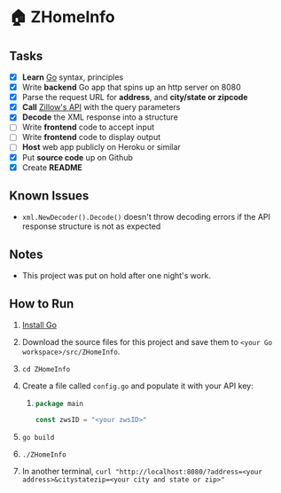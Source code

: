 # :house: ZHomeInfo
## Tasks

- [x] **Learn** [Go](https://golang.org/) syntax, principles
- [x] Write **backend** Go app that spins up an http server on 8080
- [x] Parse the request URL for **address**, and **city/state or zipcode**
- [x] **Call** [Zillow's API](https://www.zillow.com/howto/api/GetSearchResults.htm) with the query parameters
- [x] **Decode** the XML response into a structure
- [ ] Write **frontend** code to accept input
- [ ] Write **frontend** code to display output
- [ ] **Host** web app publicly on Heroku or similar
- [x] Put **source code** up on Github
- [x] Create **README**

## Known Issues

- `xml.NewDecoder().Decode()` doesn't throw decoding errors if the API response structure is not as expected

## Notes

- This project was put on hold after one night's work.

## How to Run

1. [Install Go](https://golang.org/doc/install)

2. Download the source files for this project and save them to `<your Go workspace>/src/ZHomeInfo`.

3. `cd ZHomeInfo`

4. Create a file called `config.go` and populate it with your API key:

   1. ```go
      package main
      
      const zwsID = "<your zwsID>"
      ```

5. `go build`

6. `./ZHomeInfo`

7. In another terminal, `curl "http://localhost:8080/?address=<your address>&citystatezip=<your city and state or zip>"`